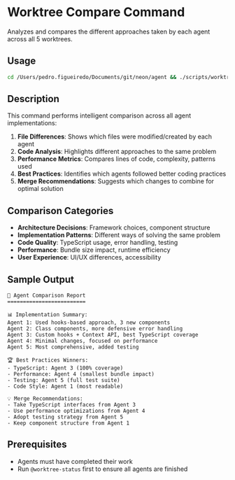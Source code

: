# Worktree Compare Command

Analyzes and compares the different approaches taken by each agent across all 5 worktrees.

## Usage

```bash
cd /Users/pedro.figueiredo/Documents/git/neon/agent && ./scripts/worktree-compare.sh
```

## Description

This command performs intelligent comparison across all agent implementations:

1. **File Differences**: Shows which files were modified/created by each agent
2. **Code Analysis**: Highlights different approaches to the same problem
3. **Performance Metrics**: Compares lines of code, complexity, patterns used
4. **Best Practices**: Identifies which agents followed better coding practices
5. **Merge Recommendations**: Suggests which changes to combine for optimal solution

## Comparison Categories

- **Architecture Decisions**: Framework choices, component structure
- **Implementation Patterns**: Different ways of solving the same problem  
- **Code Quality**: TypeScript usage, error handling, testing
- **Performance**: Bundle size impact, runtime efficiency
- **User Experience**: UI/UX differences, accessibility

## Sample Output

```
🔀 Agent Comparison Report
=========================

📊 Implementation Summary:
Agent 1: Used hooks-based approach, 3 new components
Agent 2: Class components, more defensive error handling
Agent 3: Custom hooks + Context API, best TypeScript coverage
Agent 4: Minimal changes, focused on performance
Agent 5: Most comprehensive, added testing

🏆 Best Practices Winners:
- TypeScript: Agent 3 (100% coverage)
- Performance: Agent 4 (smallest bundle impact) 
- Testing: Agent 5 (full test suite)
- Code Style: Agent 1 (most readable)

💡 Merge Recommendations:
- Take TypeScript interfaces from Agent 3
- Use performance optimizations from Agent 4
- Adopt testing strategy from Agent 5
- Keep component structure from Agent 1
```

## Prerequisites

- Agents must have completed their work
- Run `@worktree-status` first to ensure all agents are finished